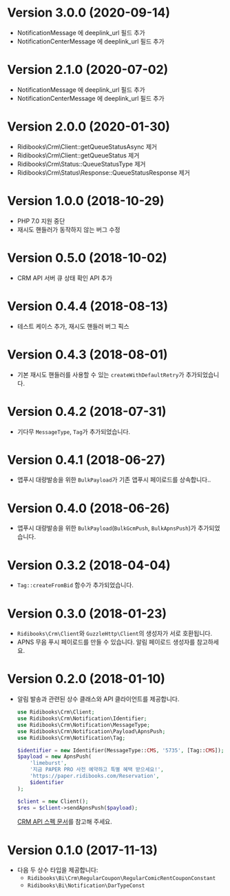 Version 3.0.0 (2020-09-14)
==========================
- NotificationMessage 에 deeplink_url 필드 추가
- NotificationCenterMessage 에 deeplink_url 필드 추가

Version 2.1.0 (2020-07-02)
==========================
- NotificationMessage 에 deeplink_url 필드 추가
- NotificationCenterMessage 에 deeplink_url 필드 추가

Version 2.0.0 (2020-01-30)
==========================
- Ridibooks\Crm\Client::getQueueStatusAsync 제거
- Ridibooks\Crm\Client::getQueueStatus 제거
- Ridibooks\Crm\Status::QueueStatusType 제거
- Ridibooks\Crm\Status\Response::QueueStatusResponse 제거

Version 1.0.0 (2018-10-29)
==========================
- PHP 7.0 지원 중단
- 재시도 핸들러가 동작하지 않는 버그 수정

Version 0.5.0 (2018-10-02)
==========================
- CRM API 서버 큐 상태 확인 API 추가

Version 0.4.4 (2018-08-13)
==========================
- 테스트 케이스 추가, 재시도 핸들러 버그 픽스

Version 0.4.3 (2018-08-01)
==========================
- 기본 재시도 핸들러를 사용할 수 있는 `createWithDefaultRetry`가 추가되었습니다.

Version 0.4.2 (2018-07-31)
==========================
- 기다무 `MessageType`, `Tag`가 추가되었습니다.

Version 0.4.1 (2018-06-27)
==========================
- 앱푸시 대량발송을 위한 `BulkPayload`가 기존 앱푸시 페이로드를 상속합니다.. 

Version 0.4.0 (2018-06-26)
==========================
- 앱푸시 대량발송을 위한 `BulkPayload`(`BulkGcmPush`, `BulkApnsPush`)가 추가되었습니다. 

Version 0.3.2 (2018-04-04)
==========================
- `Tag::createFromBid` 함수가 추가되었습니다.

Version 0.3.0 (2018-01-23)
==========================

- `Ridibooks\Crm\Client`와 `GuzzleHttp\Client`의 생성자가 서로 호환됩니다.
- APNS 무음 푸시 페이로드를 만들 수 있습니다. 알림 페이로드 생성자를 참고하세요.

Version 0.2.0 (2018-01-10)
==========================

- 알림 발송과 관련된 상수 클래스와 API 클라이언트를 제공합니다.

  ```php
  use Ridibooks\Crm\Client;
  use Ridibooks\Crm\Notification\Identifier;
  use Ridibooks\Crm\Notification\MessageType;
  use Ridibooks\Crm\Notification\Payload\ApnsPush;
  use Ridibooks\Crm\Notification\Tag;

  $identifier = new Identifier(MessageType::CMS, '5735', [Tag::CMS]);
  $payload = new ApnsPush(
      'limeburst',
      '지금 PAPER PRO 사전 예약하고 특별 혜택 받으세요!',
      'https://paper.ridibooks.com/Reservation',
      $identifier
  );

  $client = new Client();
  $res = $client->sendApnsPush($payload);
  ```
  
  [CRM API 스펙 문서](http://api.dev.ridi.io/crm/crm.html)를 참고해 주세요.

Version 0.1.0 (2017-11-13)
==========================

- 다음 두 상수 타입을 제공합니다:
  - `Ridibooks\Bi\Crm\RegularCoupon\RegularComicRentCouponConstant`
  - `Ridibooks\Bi\Notification\DarTypeConst`
